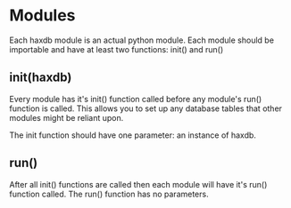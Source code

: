 Modules
========

Each haxdb module is an actual python module.  Each module should be importable and have at least two functions: init() and run()


init(haxdb)
----------------------

Every module has it's init() function called before any module's run() function is called.  This allows you to set up any database tables that other modules might be reliant upon.

The init function should have one parameter: an instance of haxdb.


run()
------

After all init() functions are called then each module will have it's run() function called.  The run() function has no parameters.
